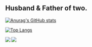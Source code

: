 ## Husband & Father of two.
[![Anurag's GitHub stats](https://github-readme-stats.vercel.app/api?username=kotakanazawa&show_icons=true&theme=dracula)](https://github.com/anuraghazra/github-readme-stats)

[![Top Langs](https://github-readme-stats.vercel.app/api/top-langs/?username=kotakanazawa&layout=compact)](https://github.com/anuraghazra/github-readme-stats)

<a href="https://github.com/kotakanazawa/github-readme-stats">
  <img align="left" src="https://github-readme-stats.vercel.app/api?username=kotakanazawa&show_icons=true&theme=dracula" />
</a>
<a href="https://github.com/kotakanazawa/github-readme-stats">
  <img align="left" src="https://github-readme-stats.vercel.app/api/top-langs/?username=kotakanazawa&layout=compact" />
</a>
